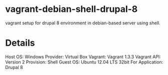 vagrant-debian-shell-drupal-8
=============================

vagrant setup for drupal 8 environment in debian-based server using shell.

Details
============================
Host OS: Windows
Provider: Virtual Box
Vagrant: Vagrant 1.3.3
Vagrant API: Version 2
Provision: Shell
Guest OS: Ubuntu 12.04 LTS 32bit
For Application: Drupal 8
